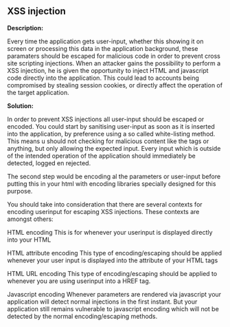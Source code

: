 
XSS injection
-------

**Description:**

Every time the application gets user-input, whether this showing it on screen or processing
this data in the application background, these paramaters should be escaped for malicious
code in order to prevent cross site scripting injections. 
When an attacker gains the possibility to perform a XSS injection,
he is given the opportunity to inject HTML and javascript code directly into the
application. This could lead to accounts being compromised by stealing session cookies,
or directly affect the operation of the target application.


**Solution:**

In order to prevent XSS injections all user-input should be escaped or encoded.
You could start by sanitising user-input as soon as it is inserted into the application, 
by preference using a so called white-listing method.
This means u should not checking for malicious content like the tags or anything, 
but only allowing the expected input. Every input which is outside of the intended operation
of the application should immediately be detected, logged en rejected.

The second step would be encoding al the parameters or user-input before putting this in 
your html with encoding libraries specially designed for this purpose. 

You should take into consideration that there are several contexts for encoding userinput for
escaping XSS injections. These contexts are amongst others:

HTML encoding
This is for whenever your userinput is displayed directly into your HTML

HTML attribute encoding
This type of encoding/escaping should be applied whenever your user input is displayed into the attribute of
your HTML tags

HTML URL encoding
This type of encoding/escaping should be applied to whenever you are using userinput into a HREF
tag.

Javascript encoding
Whenever parameters are rendered via javascript your application will detect normal injections
in the first instant. But your application still remains vulnerable to javascript encoding which will not
be detected by the normal encoding/escaping methods.

